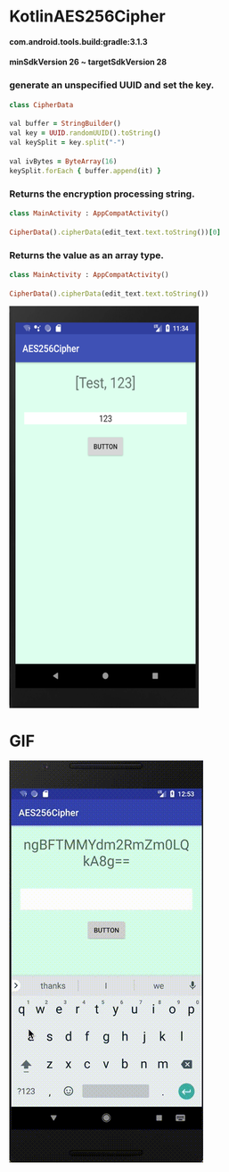 # KotlinAES256Cipher

#### com.android.tools.build:gradle:3.1.3
#### minSdkVersion 26 ~ targetSdkVersion 28

### generate an unspecified UUID and set the key.
```ruby
class CipherData

val buffer = StringBuilder()
val key = UUID.randomUUID().toString()
val keySplit = key.split("-")

val ivBytes = ByteArray(16)
keySplit.forEach { buffer.append(it) }
```

### Returns the encryption processing string.
```ruby
class MainActivity : AppCompatActivity()

CipherData().cipherData(edit_text.text.toString())[0]
```

### Returns the value as an array type.

```ruby
class MainActivity : AppCompatActivity() 

CipherData().cipherData(edit_text.text.toString()) 
```

<img src="https://github.com/daisukenagata/KotlinAES256Cipher/blob/master/photo.png?raw=true" width="340px" height="720px">

# GIF
![](https://github.com/daisukenagata/KotlinAES256Cipher/blob/master/movie.gif?raw=true)
